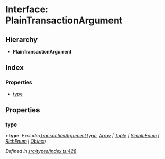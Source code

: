 # Interface: PlainTransactionArgument

## Hierarchy

* **PlainTransactionArgument**

## Index

### Properties

* [type](plaintransactionargument.md#type)

## Properties

###  type

• **type**: *Exclude‹[TransactionArgumentType](../enums/transactionargumenttype.md), [Array](../enums/transactionargumenttype.md#array) | [Tuple](../enums/transactionargumenttype.md#tuple) | [SimpleEnum](../enums/transactionargumenttype.md#simpleenum) | [RichEnum](../enums/transactionargumenttype.md#richenum) | [Object](../enums/transactionargumenttype.md#object)›*

*Defined in [src/types/index.ts:428](https://github.com/PolymathNetwork/polymesh-sdk/blob/35ecc64/src/types/index.ts#L428)*
